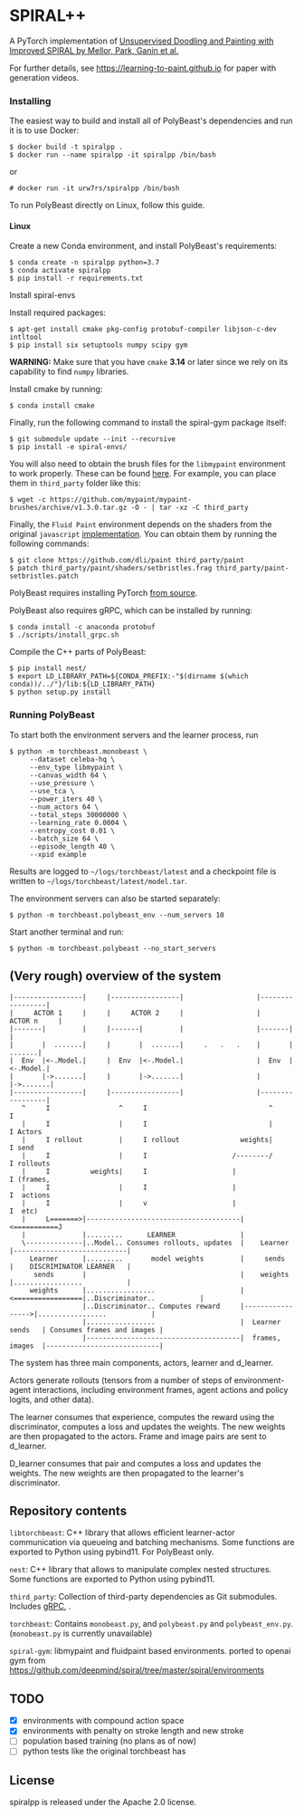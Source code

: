 
# SPIRAL++

A PyTorch implementation of [Unsupervised Doodling and Painting with Improved SPIRAL
by Mellor, Park, Ganin et al.](https://arxiv.org/abs/1802.01561)

For further details, see https://learning-to-paint.github.io for paper with generation videos.

### Installing

The easiest way to build and install all of PolyBeast's dependencies
and run it is to use Docker:

```shell
$ docker build -t spiralpp .
$ docker run --name spiralpp -it spiralpp /bin/bash
```

or 

```shell
# docker run -it urw7rs/spiralpp /bin/bash
```

To run PolyBeast directly on Linux, follow this guide.

#### Linux

Create a new Conda environment, and install PolyBeast's requirements:

```shell
$ conda create -n spiralpp python=3.7
$ conda activate spiralpp
$ pip install -r requirements.txt
```

Install spiral-envs

Install required packages:

```shell
$ apt-get install cmake pkg-config protobuf-compiler libjson-c-dev intltool
$ pip install six setuptools numpy scipy gym
```

**WARNING:** Make sure that you have `cmake` **3.14** or later since we rely
on its capability to find `numpy` libraries.

Install cmake by running:
```shell
$ conda install cmake
```

Finally, run the following command to install the spiral-gym package itself:

```shell
$ git submodule update --init --recursive
$ pip install -e spiral-envs/
```

You will also need to obtain the brush files for the `libmypaint` environment
to work properly. These can be found
[here](https://github.com/mypaint/mypaint-brushes). For example, you can
place them in `third_party` folder like this:

```shell
$ wget -c https://github.com/mypaint/mypaint-brushes/archive/v1.3.0.tar.gz -O - | tar -xz -C third_party
```

Finally, the `Fluid Paint` environment depends on the shaders from the original
`javascript` [implementation](https://github.com/dli/paint). You can obtain
them by running the following commands:

```shell
$ git clone https://github.com/dli/paint third_party/paint
$ patch third_party/paint/shaders/setbristles.frag third_party/paint-setbristles.patch
```

PolyBeast requires installing PyTorch
[from source](https://github.com/pytorch/pytorch#from-source).

PolyBeast also requires gRPC, which can be installed by running:

```shell
$ conda install -c anaconda protobuf
$ ./scripts/install_grpc.sh
```

Compile the C++ parts of PolyBeast:

```
$ pip install nest/
$ export LD_LIBRARY_PATH=${CONDA_PREFIX:-"$(dirname $(which conda))/../"}/lib:${LD_LIBRARY_PATH}
$ python setup.py install
```

### Running PolyBeast

To start both the environment servers and the learner process, run
```shell
$ python -m torchbeast.monobeast \
     --dataset celeba-hq \
     --env_type libmypaint \
     --canvas_width 64 \
     --use_pressure \
     --use_tca \
     --power_iters 40 \
     --num_actors 64 \
     --total_steps 30000000 \
     --learning_rate 0.0004 \
     --entropy_cost 0.01 \
     --batch_size 64 \
     --episode_length 40 \
     --xpid example
```

Results are logged to `~/logs/torchbeast/latest` and a checkpoint file is
written to `~/logs/torchbeast/latest/model.tar`.

The environment servers can also be started separately:

```shell
$ python -m torchbeast.polybeast_env --num_servers 10
```

Start another terminal and run:

```shell
$ python -m torchbeast.polybeast --no_start_servers
```

## (Very rough) overview of the system

```
|-----------------|     |-----------------|                  |-----------------|
|     ACTOR 1     |     |     ACTOR 2     |                  |     ACTOR n     |
|-------|         |     |-------|         |                  |-------|         |
|       |  .......|     |       |  .......|     .   .   .    |       |  .......|
|  Env  |<-.Model.|     |  Env  |<-.Model.|                  |  Env  |<-.Model.|
|       |->.......|     |       |->.......|                  |       |->.......|
|-----------------|     |-----------------|                  |-----------------|
   ^     I                 ^     I                              ^     I
   |     I                 |     I                              |     I Actors
   |     I rollout         |     I rollout               weights|     I send
   |     I                 |     I                     /--------/     I rollouts
   |     I          weights|     I                     |              I (frames,
   |     I                 |     I                     |              I  actions
   |     I                 |     v                     |              I  etc)
   |     L=======>|--------------------------------------|<===========J
   |              |.........      LEARNER                |
   \--------------|..Model.. Consumes rollouts, updates  |    Learner       |----------------------------|
     Learner      |.........       model weights         |     sends        |    DISCRIMINATOR LEARNER   |
      sends       |                                      |    weights       |.................           |
     weights      |.................                     |<=================|..Discriminator..           |
                  |..Discriminator.. Computes reward     |----------------->|.................           |
                  |.................                     |  Learner sends   | Consumes frames and images |
                  |--------------------------------------|  frames, images  |----------------------------|
```

The system has three main components, actors, learner and d_learner.

Actors generate rollouts (tensors from a number of steps of
environment-agent interactions, including environment frames, agent
actions and policy logits, and other data).

The learner consumes that experience, computes the reward using the discriminator, 
computes a loss and updates the weights. The new weights are then propagated to the actors.
Frame and image pairs are sent to d_learner.

D_learner consumes that pair and computes a loss and updates the weights.
The new weights are then propagated to the learner's discriminator.

## Repository contents

`libtorchbeast`: C++ library that allows efficient learner-actor
communication via queueing and batching mechanisms. Some functions are
exported to Python using pybind11. For PolyBeast only.

`nest`: C++ library that allows to manipulate complex
nested structures. Some functions are exported to Python using
pybind11.

`third_party`: Collection of third-party dependencies as Git
submodules. Includes [gRPC](https://grpc.io/), .

`torchbeast`: Contains `monobeast.py`, and `polybeast.py` and
`polybeast_env.py`. (`monobeast.py` is currently unavailable)

`spiral-gym`: libmypaint and fluidpaint based environments. ported to openai
gym from https://github.com/deepmind/spiral/tree/master/spiral/environments

## TODO
- [x] environments with compound action space 
- [x] environments with penalty on stroke length and new stroke
- [ ] population based training (no plans as of now)
- [ ] python tests like the original torchbeast has

## License

spiralpp is released under the Apache 2.0 license.
